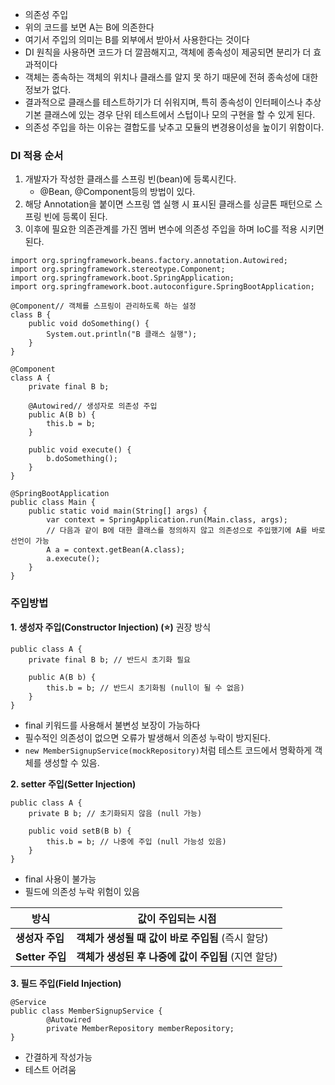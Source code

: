 - 의존성 주입
- 위의 코드를 보면 A는 B에 의존한다
- 여기서 주입의 의미는 B를 외부에서 받아서 사용한다는 것이다
- DI 원칙을 사용하면 코드가 더 깔끔해지고, 객체에 종속성이 제공되면 분리가 더 효과적이다
- 객체는 종속하는 객체의 위치나 클래스를 알지 못 하기 때문에 전혀 종속성에 대한 정보가 없다.
- 결과적으로 클래스를 테스트하기가 더 쉬워지며, 특히 종속성이 인터페이스나 추상 기본 클래스에 있는 경우 단위 테스트에서 스텁이나 모의 구현을 할 수 있게 된다.
- 의존성 주입을 하는 이유는 결합도를 낮추고 모듈의 변경용이성을 높이기 위함이다.
### DI 적용 순서
1. 개발자가 작성한 클래스를 스프링 빈(bean)에 등록시킨다.
	- @Bean, @Component등의 방법이 있다.
2. 해당 Annotation을 붙이면 스프링 앱 실행 시 표시된 클래스를 싱글톤 패턴으로 스프링 빈에 등록이 된다.
3. 이후에 필요한 의존관계를 가진 멤버 변수에 의존성 주입을 하며 IoC를 적용 시키면 된다.

~~~
import org.springframework.beans.factory.annotation.Autowired;
import org.springframework.stereotype.Component;
import org.springframework.boot.SpringApplication;
import org.springframework.boot.autoconfigure.SpringBootApplication;

@Component// 객체를 스프링이 관리하도록 하는 설정
class B {
    public void doSomething() {
        System.out.println("B 클래스 실행");
    }
}

@Component
class A {
    private final B b;

    @Autowired// 생성자로 의존성 주입 
    public A(B b) {
        this.b = b;
    }

    public void execute() {
        b.doSomething();
    }
}

@SpringBootApplication
public class Main {
    public static void main(String[] args) {
        var context = SpringApplication.run(Main.class, args);
        // 다음과 같이 B에 대한 클래스를 정의하지 않고 의존성으로 주입했기에 A를 바로 선언이 가능
        A a = context.getBean(A.class);
        a.execute();
    }
}
~~~

### 주입방법

**1️. 생성자 주입(Constructor Injection) (⭐️)** 권장 방식

~~~
public class A {
    private final B b; // 반드시 초기화 필요

    public A(B b) {
        this.b = b; // 반드시 초기화됨 (null이 될 수 없음)
    }
}
~~~
- final 키워드를 사용해서 불변성 보장이 가능하다
- 필수적인 의존성이 없으면 오류가 발생해서 의존성 누락이 방지된다.
- `new MemberSignupService(mockRepository)`처럼 테스트 코드에서 명확하게 객체를 생성할 수 있음.

**2️.  setter 주입(Setter Injection)**
~~~
public class A {
    private B b; // 초기화되지 않음 (null 가능)

    public void setB(B b) {
        this.b = b; // 나중에 주입 (null 가능성 있음)
    }
}

~~~
- final 사용이 불가능
- 필드에 의존성 누락 위험이 있음

|방식|**값이 주입되는 시점**|
|---|---|
|**생성자 주입**|**객체가 생성될 때 값이 바로 주입됨** (즉시 할당)|
|**Setter 주입**|**객체가 생성된 후 나중에 값이 주입됨** (지연 할당)|

**3️. 필드 주입(Field Injection)**
~~~
@Service
public class MemberSignupService {
		@Autowired
		private MemberRepository memberRepository;
}
~~~
- 간결하게 작성가능
- 테스트 어려움